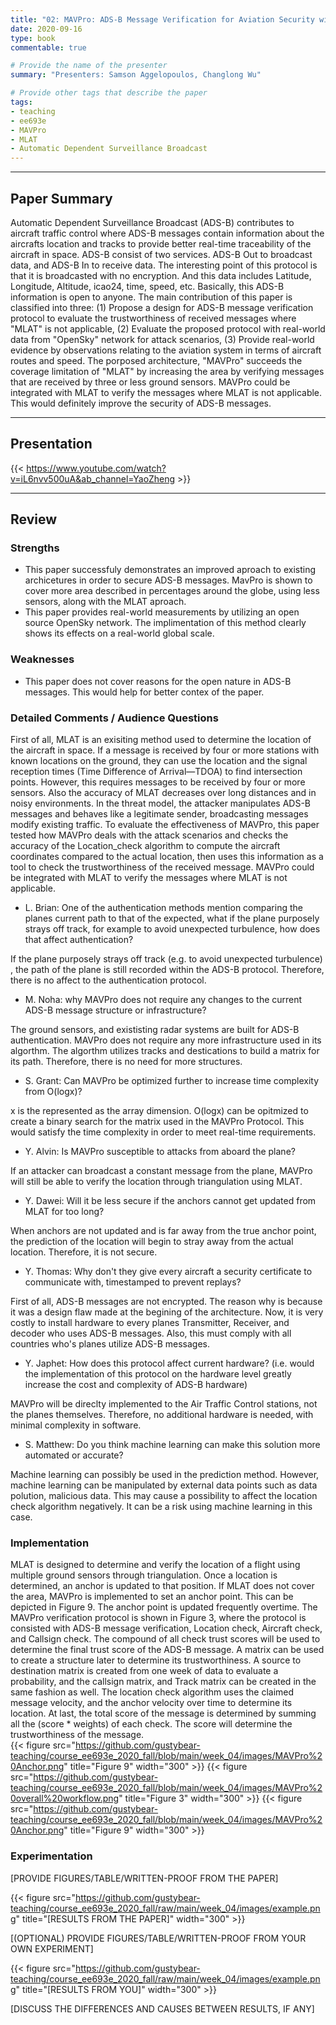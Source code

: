 ```yaml
---
title: "02: MAVPro: ADS-B Message Verification for Aviation Security with Minimal Numbers of On-Ground Sensors by Ala’ Darabseh, Hoda AlKhzaimi and Christina Pöpper"
date: 2020-09-16
type: book
commentable: true

# Provide the name of the presenter
summary: "Presenters: Samson Aggelopoulos, Changlong Wu"

# Provide other tags that describe the paper
tags:
- teaching
- ee693e
- MAVPro
- MLAT
- Automatic Dependent Surveillance Broadcast
---
```


***
## Paper Summary
Automatic Dependent Surveillance Broadcast (ADS-B) contributes to aircraft traffic control where ADS-B messages contain information about the aircrafts location and tracks to provide better real-time traceability of the aircraft in space. ADS-B consist of two services. ADS-B Out to broadcast data, and ADS-B In to receive data. The interesting point of this protocol is that it is broadcasted with no encryption. And this data includes Latitude, Longitude, Altitude, icao24, time, speed, etc. Basically, this ADS-B information is open to anyone. The main contribution of this paper is classified into three: (1) Propose a design for ADS-B message verification protocol to evaluate the trustworthiness of received messages where "MLAT" is not applicable, (2) Evaluate the proposed protocol with real-world data from "OpenSky" network for attack scenarios, (3) Provide real-world evidence by observations relating to the aviation system in terms of aircraft routes and speed. The porposed architecture, "MAVPro" succeeds the coverage limitation of "MLAT" by increasing the area by verifying messages that are received by three or less ground sensors. MAVPro could be integrated with MLAT to verify the messages where MLAT is not applicable. This would definitely improve the security of ADS-B messages.

***

## Presentation
{{< https://www.youtube.com/watch?v=iL6nvv500uA&ab_channel=YaoZheng >}}
***

## Review
### Strengths
- This paper successfuly demonstrates an improved aproach to existing archicetures in order to secure ADS-B messages. MavPro is shown to cover more area described in percentages around the globe, using less sensors, along with the MLAT aproach. 
- This paper provides real-world measurements by utilizing an open source OpenSky network. The implimentation of this method clearly shows its effects on a real-world global scale. 

### Weaknesses
- This paper does not cover reasons for the open nature in ADS-B messages. This would help for better contex of the paper.  

### Detailed Comments / Audience Questions	
First of all, MLAT is an exisiting method used to determine the location of the aircraft in space. If a message is received by four or more stations with known locations on the ground, they can use the location and the signal reception times (Time Difference of Arrival—TDOA) to find intersection points. However, this requires messages to be received by four or more sensors. Also the accuracy of MLAT decreases over long distances and in noisy environments. In the threat model, the attacker manipulates ADS-B messages and behaves like a legitimate sender, broadcasting messages modify existing traffic. To evaluate the effectiveness of MAVPro, this paper tested how MAVPro deals with the attack scenarios and checks the accuracy of the Location_check algorithm to compute the aircraft coordinates compared to the actual location, then uses this information as a tool to check the trustworthiness of the received message. MAVPro could be integrated with MLAT to verify the messages where MLAT is not applicable.

- L. Brian: One of the authentication methods mention comparing the planes current path to that of the expected, what if the plane purposely strays off track, for example to avoid unexpected turbulence, how does that affect authentication?

If the plane purposely strays off track (e.g. to avoid unexpected turbulence) , the path of the plane is still recorded within the ADS-B protocol. Therefore, there is no affect to the authentication protocol.


- M. Noha: why MAVPro does not require any changes to the current ADS-B message structure or infrastructure?

The ground sensors, and exististing radar systems are built for ADS-B authentication. MAVPro does not require any more infrastructure used in its algorthm. The algorthm utilizes tracks and destications to build a matrix for its path. Therefore, there is no need for more structures. 

- S. Grant: Can MAVPro be optimized further to increase time complexity from O(logx)?

x is the represented as the array dimension. O(logx) can be opitmized to create a binary search for the matrix used in the MAVPro Protocol. This would satisfy the time complexity in order to meet real-time requirements.

- Y. Alvin: Is MAVPro susceptible to attacks from aboard the plane?

If an attacker can broadcast a constant message from the plane, MAVPro will still be able to verify the location through triangulation using MLAT.

- Y. Dawei: Will it be less secure if the anchors cannot get updated from MLAT for too long?

When anchors are not updated and is far away from the true anchor point, the prediction of the location will begin to stray away from the actual location. Therefore, it is not secure.

- Y. Thomas: Why don't they give every aircraft a security certificate to communicate with, timestamped to prevent replays?

First of all, ADS-B messages are not encrypted. The reason why is because it was a design flaw made at the begining of the architecture. Now, it is very costly to install hardware to every planes Transmitter, Receiver, and decoder who uses ADS-B messages. Also, this must comply with all countries who's planes utilize ADS-B messages.

- Y. Japhet: How does this protocol affect current hardware? (i.e. would the implementation of this protocol on the hardware level greatly increase the cost and complexity of ADS-B hardware)

MAVPro will be direclty implemented to the Air Traffic Control stations, not the planes themselves. Therefore, no additional hardware is needed, with minimal complexity in software.

- S. Matthew: Do you think machine learning can make this solution more automated or accurate?

Machine learning can possibly be used in the prediction method. However, machine learning can be manipulated by external data points such as data polution, malicious data. This may cause a possibility to affect the location check algorithm negatively. It can be a risk using machine learning in this case.

### Implementation

MLAT is designed to determine and verify the location of a flight using multiple ground sensors through triangulation. Once a location is determined, an anchor is updated to that position. If MLAT does not cover the area, MAVPro is implemented to set an anchor point.  This can be depicted in Figure 9. The anchor point is updated frequently overtime. The MAVPro verification protocol is shown in Figure 3, where the protocol is consisted with ADS-B message verification, Location check, Aircraft check, and Callsign check. The compound of all check trust scores will be used to determine the final trust score of the ADS-B message. A matrix can be used to create a structure later to determine its trustworthiness. A source to destination matrix is created from one week of data to evaluate a probability, and the callsign matrix, and Track matrix can be created in the same fashion as well. The location check algorithm uses the claimed message velocity, and the anchor velocity over time to determine its location. At last, the total score of the message is determined by summing all the (score * weights) of each check. The score will determine the trustworthiness of the message.  
{{< figure src="https://github.com/gustybear-teaching/course_ee693e_2020_fall/blob/main/week_04/images/MAVPro%20Anchor.png" title="Figure 9" width="300" >}}
{{< figure src="https://github.com/gustybear-teaching/course_ee693e_2020_fall/blob/main/week_04/images/MAVPro%20overall%20workflow.png" title="Figure 3" width="300" >}}
{{< figure src="https://github.com/gustybear-teaching/course_ee693e_2020_fall/blob/main/week_04/images/MAVPro%20Anchor.png" title="Figure 9" width="300" >}}


### Experimentation
[PROVIDE FIGURES/TABLE/WRITTEN-PROOF FROM THE PAPER]

{{< figure src="https://github.com/gustybear-teaching/course_ee693e_2020_fall/raw/main/week_04/images/example.png" title="[RESULTS FROM THE PAPER]" width="300" >}}

[(OPTIONAL) PROVIDE FIGURES/TABLE/WRITTEN-PROOF FROM YOUR OWN EXPERIMENT]

{{< figure src="https://github.com/gustybear-teaching/course_ee693e_2020_fall/raw/main/week_04/images/example.png" title="[RESULTS FROM YOU]" width="300" >}}

[DISCUSS THE DIFFERENCES AND CAUSES BETWEEN RESULTS, IF ANY]
